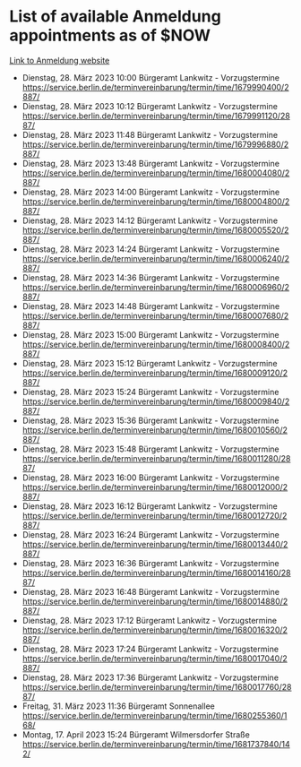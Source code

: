 # List of available Anmeldung appointments as of $NOW
[Link to Anmeldung website](https://service.berlin.de/terminvereinbarung/termin/tag.php?termin=1&anliegen[]=120686&dienstleisterlist=122210,122217,327316,122219,327312,122227,327314,122231,327346,122243,327348,122254,122252,329742,122260,329745,122262,329748,122271,327278,122273,327274,122277,327276,330436,122280,327294,122282,327290,122284,327292,122291,327270,122285,327266,122286,327264,122296,327268,150230,329760,122297,327286,122294,327284,122312,329763,122314,329775,122304,327330,122311,327334,122309,327332,317869,122281,327352,122279,329772,122283,122276,327324,122274,327326,122267,329766,122246,327318,122251,327320,122257,327322,122208,327298,122226,327300&herkunft=http%3A%2F%2Fservice.berlin.de%2Fdienstleistung%2F120686%2F)
- Dienstag, 28. März 2023 10:00 Bürgeramt Lankwitz - Vorzugstermine https://service.berlin.de/terminvereinbarung/termin/time/1679990400/2887/
- Dienstag, 28. März 2023 10:12 Bürgeramt Lankwitz - Vorzugstermine https://service.berlin.de/terminvereinbarung/termin/time/1679991120/2887/
- Dienstag, 28. März 2023 11:48 Bürgeramt Lankwitz - Vorzugstermine https://service.berlin.de/terminvereinbarung/termin/time/1679996880/2887/
- Dienstag, 28. März 2023 13:48 Bürgeramt Lankwitz - Vorzugstermine https://service.berlin.de/terminvereinbarung/termin/time/1680004080/2887/
- Dienstag, 28. März 2023 14:00 Bürgeramt Lankwitz - Vorzugstermine https://service.berlin.de/terminvereinbarung/termin/time/1680004800/2887/
- Dienstag, 28. März 2023 14:12 Bürgeramt Lankwitz - Vorzugstermine https://service.berlin.de/terminvereinbarung/termin/time/1680005520/2887/
- Dienstag, 28. März 2023 14:24 Bürgeramt Lankwitz - Vorzugstermine https://service.berlin.de/terminvereinbarung/termin/time/1680006240/2887/
- Dienstag, 28. März 2023 14:36 Bürgeramt Lankwitz - Vorzugstermine https://service.berlin.de/terminvereinbarung/termin/time/1680006960/2887/
- Dienstag, 28. März 2023 14:48 Bürgeramt Lankwitz - Vorzugstermine https://service.berlin.de/terminvereinbarung/termin/time/1680007680/2887/
- Dienstag, 28. März 2023 15:00 Bürgeramt Lankwitz - Vorzugstermine https://service.berlin.de/terminvereinbarung/termin/time/1680008400/2887/
- Dienstag, 28. März 2023 15:12 Bürgeramt Lankwitz - Vorzugstermine https://service.berlin.de/terminvereinbarung/termin/time/1680009120/2887/
- Dienstag, 28. März 2023 15:24 Bürgeramt Lankwitz - Vorzugstermine https://service.berlin.de/terminvereinbarung/termin/time/1680009840/2887/
- Dienstag, 28. März 2023 15:36 Bürgeramt Lankwitz - Vorzugstermine https://service.berlin.de/terminvereinbarung/termin/time/1680010560/2887/
- Dienstag, 28. März 2023 15:48 Bürgeramt Lankwitz - Vorzugstermine https://service.berlin.de/terminvereinbarung/termin/time/1680011280/2887/
- Dienstag, 28. März 2023 16:00 Bürgeramt Lankwitz - Vorzugstermine https://service.berlin.de/terminvereinbarung/termin/time/1680012000/2887/
- Dienstag, 28. März 2023 16:12 Bürgeramt Lankwitz - Vorzugstermine https://service.berlin.de/terminvereinbarung/termin/time/1680012720/2887/
- Dienstag, 28. März 2023 16:24 Bürgeramt Lankwitz - Vorzugstermine https://service.berlin.de/terminvereinbarung/termin/time/1680013440/2887/
- Dienstag, 28. März 2023 16:36 Bürgeramt Lankwitz - Vorzugstermine https://service.berlin.de/terminvereinbarung/termin/time/1680014160/2887/
- Dienstag, 28. März 2023 16:48 Bürgeramt Lankwitz - Vorzugstermine https://service.berlin.de/terminvereinbarung/termin/time/1680014880/2887/
- Dienstag, 28. März 2023 17:12 Bürgeramt Lankwitz - Vorzugstermine https://service.berlin.de/terminvereinbarung/termin/time/1680016320/2887/
- Dienstag, 28. März 2023 17:24 Bürgeramt Lankwitz - Vorzugstermine https://service.berlin.de/terminvereinbarung/termin/time/1680017040/2887/
- Dienstag, 28. März 2023 17:36 Bürgeramt Lankwitz - Vorzugstermine https://service.berlin.de/terminvereinbarung/termin/time/1680017760/2887/
- Freitag, 31. März 2023 11:36 Bürgeramt Sonnenallee https://service.berlin.de/terminvereinbarung/termin/time/1680255360/168/
- Montag, 17. April 2023 15:24 Bürgeramt Wilmersdorfer Straße https://service.berlin.de/terminvereinbarung/termin/time/1681737840/142/
